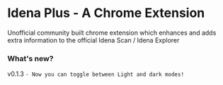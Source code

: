 # Idena Plus - A Chrome Extension
Unofficial community built chrome extension which enhances and adds extra information to the official Idena Scan / Idena Explorer

### What's new?
v0.1.3
```- Now you can toggle between Light and dark modes!```
